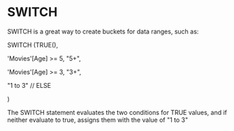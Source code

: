# SWITCH

SWITCH is a great way to create buckets for data ranges, such as:



SWITCH (TRUE(),&#x20;

&#x20;   'Movies'\[Age] >= 5, "5+",

&#x20;   'Movies'\[Age] >= 3, "3+",

&#x20;   "1 to 3"                                // ELSE

)



The SWITCH statement evaluates the two conditions for TRUE values, and if neither evaluate to true, assigns them with the value of "1 to 3"









